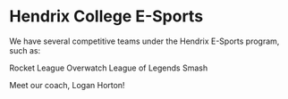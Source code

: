 # Hendrix College E-Sports

We have several competitive teams under the Hendrix E-Sports program, such as:

Rocket League
Overwatch
League of Legends
Smash

Meet our coach, Logan Horton!

